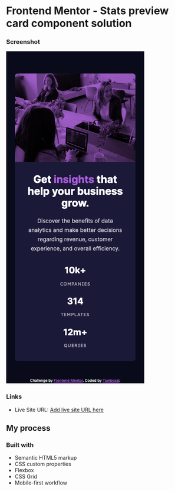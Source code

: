 # Frontend Mentor - Stats preview card component solution

### Screenshot

![screenshot](./Screenshot%202023-03-28%20at%2012-51-06%20Frontend%20Mentor%20Stats%20preview%20card%20component.png)

### Links

- Live Site URL: [Add live site URL here](https://your-live-site-url.com)

## My process

### Built with

- Semantic HTML5 markup
- CSS custom properties
- Flexbox
- CSS Grid
- Mobile-first workflow
